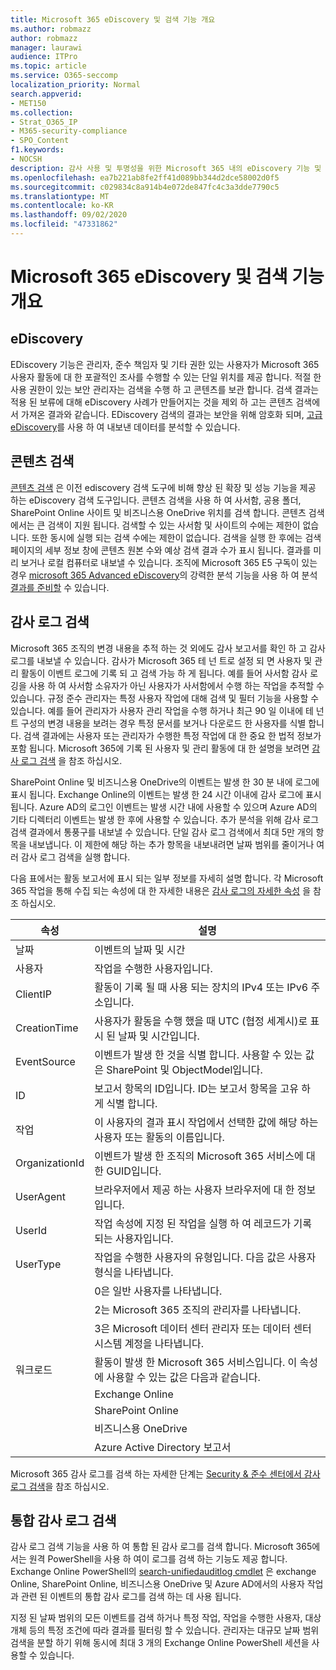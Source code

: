 ```yaml
---
title: Microsoft 365 eDiscovery 및 검색 기능 개요
ms.author: robmazz
author: robmazz
manager: laurawi
audience: ITPro
ms.topic: article
ms.service: O365-seccomp
localization_priority: Normal
search.appverid:
- MET150
ms.collection:
- Strat_O365_IP
- M365-security-compliance
- SPO_Content
f1.keywords:
- NOCSH
description: 감사 사용 및 투명성을 위한 Microsoft 365 내의 eDiscovery 기능 및 기타 검색 기능에 대 한 개요입니다.
ms.openlocfilehash: ea7b221ab8fe2ff41d089bb344d2dce58002d0f5
ms.sourcegitcommit: c029834c8a914b4e072de847fc4c3a3dde7790c5
ms.translationtype: MT
ms.contentlocale: ko-KR
ms.lasthandoff: 09/02/2020
ms.locfileid: "47331862"
---
```

# <a name="microsoft-365-ediscovery-and-search-features-overview"></a>Microsoft 365 eDiscovery 및 검색 기능 개요 

## <a name="ediscovery"></a>eDiscovery

EDiscovery 기능은 관리자, 준수 책임자 및 기타 권한 있는 사용자가 Microsoft 365 사용자 활동에 대 한 포괄적인 조사를 수행할 수 있는 단일 위치를 제공 합니다. 적절 한 사용 권한이 있는 보안 관리자는 검색을 수행 하 고 콘텐츠를 보관 합니다. 검색 결과는 적용 된 보류에 대해 eDiscovery 사례가 만들어지는 것을 제외 하 고는 콘텐츠 검색에서 가져온 결과와 같습니다. EDiscovery 검색의 결과는 보안을 위해 암호화 되며, [고급 eDiscovery](https://docs.microsoft.com/microsoft-365/compliance/overview-ediscovery-20)를 사용 하 여 내보낸 데이터를 분석할 수 있습니다.

## <a name="content-search"></a>콘텐츠 검색

[콘텐츠 검색](https://support.office.com/article/Run-a-Content-Search-in-the-Office-365-Security-Compliance-Center-61852fd9-fe8a-4880-a339-cb19ed3bff4a) 은 이전 ediscovery 검색 도구에 비해 향상 된 확장 및 성능 기능을 제공 하는 eDiscovery 검색 도구입니다. 콘텐츠 검색을 사용 하 여 사서함, 공용 폴더, SharePoint Online 사이트 및 비즈니스용 OneDrive 위치를 검색 합니다. 콘텐츠 검색에서는 큰 검색이 지원 됩니다. 검색할 수 있는 사서함 및 사이트의 수에는 제한이 없습니다. 또한 동시에 실행 되는 검색 수에는 제한이 없습니다. 검색을 실행 한 후에는 검색 페이지의 세부 정보 창에 콘텐츠 원본 수와 예상 검색 결과 수가 표시 됩니다. 결과를 미리 보거나 로컬 컴퓨터로 내보낼 수 있습니다. 조직에 Microsoft 365 E5 구독이 있는 경우 [microsoft 365 Advanced eDiscovery](https://docs.microsoft.com/microsoft-365/compliance/overview-ediscovery-20)의 강력한 분석 기능을 사용 하 여 분석 [결과를 준비할](https://support.office.com/article/Run-a-Content-Search-in-the-Office-365-Security-Compliance-Center-61852fd9-fe8a-4880-a339-cb19ed3bff4a#prepare) 수 있습니다.

## <a name="audit-log-search"></a>감사 로그 검색

Microsoft 365 조직의 변경 내용을 추적 하는 것 외에도 감사 보고서를 확인 하 고 감사 로그를 내보낼 수 있습니다. 감사가 Microsoft 365 테 넌 트로 설정 되 면 사용자 및 관리 활동이 이벤트 로그에 기록 되 고 검색 가능 하 게 됩니다. 예를 들어 사서함 감사 로깅을 사용 하 여 사서함 소유자가 아닌 사용자가 사서함에서 수행 하는 작업을 추적할 수 있습니다. 규정 준수 관리자는 특정 사용자 작업에 대해 검색 및 필터 기능을 사용할 수 있습니다. 예를 들어 관리자가 사용자 관리 작업을 수행 하거나 최근 90 일 이내에 테 넌 트 구성의 변경 내용을 보려는 경우 특정 문서를 보거나 다운로드 한 사용자를 식별 합니다. 검색 결과에는 사용자 또는 관리자가 수행한 특정 작업에 대 한 중요 한 법적 정보가 포함 됩니다. Microsoft 365에 기록 된 사용자 및 관리 활동에 대 한 설명을 보려면 [감사 로그 검색](https://docs.microsoft.com/microsoft-365/compliance/search-the-audit-log-in-security-and-compliance) 을 참조 하십시오.

SharePoint Online 및 비즈니스용 OneDrive의 이벤트는 발생 한 30 분 내에 로그에 표시 됩니다. Exchange Online의 이벤트는 발생 한 24 시간 이내에 감사 로그에 표시 됩니다. Azure AD의 로그인 이벤트는 발생 시간 내에 사용할 수 있으며 Azure AD의 기타 디렉터리 이벤트는 발생 한 후에 사용할 수 있습니다. 추가 분석을 위해 감사 로그 검색 결과에서 통풍구를 내보낼 수 있습니다. 단일 감사 로그 검색에서 최대 5만 개의 항목을 내보냅니다. 이 제한에 해당 하는 추가 항목을 내보내려면 날짜 범위를 줄이거나 여러 감사 로그 검색을 실행 합니다.

다음 표에서는 활동 보고서에 표시 되는 일부 정보를 자세히 설명 합니다. 각 Microsoft 365 작업을 통해 수집 되는 속성에 대 한 자세한 내용은 [감사 로그의 자세한 속성](https://docs.microsoft.com/microsoft-365/compliance/detailed-properties-in-the-office-365-audit-log) 을 참조 하십시오.

| 속성 | 설명 |
|----------------|----------------------------------------------------------------------------------------------------------------------|
| 날짜 | 이벤트의 날짜 및 시간 |
| 사용자 | 작업을 수행한 사용자입니다. |
| ClientIP | 활동이 기록 될 때 사용 되는 장치의 IPv4 또는 IPv6 주소입니다. |
| CreationTime | 사용자가 활동을 수행 했을 때 UTC (협정 세계시)로 표시 된 날짜 및 시간입니다. |
| EventSource | 이벤트가 발생 한 것을 식별 합니다. 사용할 수 있는 값은 SharePoint 및 ObjectModel입니다. |
| ID | 보고서 항목의 ID입니다. ID는 보고서 항목을 고유 하 게 식별 합니다. |
| 작업 | 이 사용자의 결과 표시 작업에서 선택한 값에 해당 하는 사용자 또는 활동의 이름입니다. |
| OrganizationId | 이벤트가 발생 한 조직의 Microsoft 365 서비스에 대 한 GUID입니다. |
| UserAgent | 브라우저에서 제공 하는 사용자 브라우저에 대 한 정보입니다. |
| UserId | 작업 속성에 지정 된 작업을 실행 하 여 레코드가 기록 되는 사용자입니다. |
| UserType | 작업을 수행한 사용자의 유형입니다. 다음 값은 사용자 형식을 나타냅니다. |
|  | 0은 일반 사용자를 나타냅니다. |
|  | 2는 Microsoft 365 조직의 관리자를 나타냅니다. |
|  | 3은 Microsoft 데이터 센터 관리자 또는 데이터 센터 시스템 계정을 나타냅니다. |
| 워크로드 | 활동이 발생 한 Microsoft 365 서비스입니다. 이 속성에 사용할 수 있는 값은 다음과 같습니다. |
|  | Exchange Online |
|  | SharePoint Online |
|  | 비즈니스용 OneDrive |
|  | Azure Active Directory 보고서 |

Microsoft 365 감사 로그를 검색 하는 자세한 단계는 [Security & 준수 센터에서 감사 로그 검색](https://docs.microsoft.com/microsoft-365/compliance/search-the-audit-log-in-security-and-compliance)을 참조 하십시오.

## <a name="search-unified-audit-log"></a>통합 감사 로그 검색

감사 로그 검색 기능을 사용 하 여 통합 된 감사 로그를 검색 합니다. Microsoft 365에서는 원격 PowerShell을 사용 하 여이 로그를 검색 하는 기능도 제공 합니다. Exchange Online PowerShell의 [search-unifiedauditlog cmdlet](https://docs.microsoft.com/powershell/module/exchange/policy-and-compliance-audit/Search-UnifiedAuditLog?view=exchange-ps) 은 exchange Online, SharePoint Online, 비즈니스용 OneDrive 및 Azure AD에서의 사용자 작업과 관련 된 이벤트의 통합 감사 로그를 검색 하는 데 사용 됩니다. 

지정 된 날짜 범위의 모든 이벤트를 검색 하거나 특정 작업, 작업을 수행한 사용자, 대상 개체 등의 특정 조건에 따라 결과를 필터링 할 수 있습니다. 관리자는 대규모 날짜 범위 검색을 분할 하기 위해 동시에 최대 3 개의 Exchange Online PowerShell 세션을 사용할 수 있습니다.